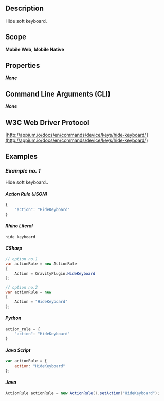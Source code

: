 ## Description
Hide soft keyboard.

## Scope
**Mobile Web**, **Mobile Native**

## Properties
_**None**_

## Command Line Arguments (CLI)
_**None**_

## W3C Web Driver Protocol
[http://appium.io/docs/en/commands/device/keys/hide-keyboard/](http://appium.io/docs/en/commands/device/keys/hide-keyboard/)

## Examples
### _Example no. 1_
Hide soft keyboard..

#### _Action Rule (JSON)_
```js
{
    "action": "HideKeyboard"
}
```

#### _Rhino Literal_
```
hide keyboard
```

#### _CSharp_
```csharp
// option no.1
var actionRule = new ActionRule
{
    Action = GravityPlugin.HideKeyboard
};

// option no.2
var actionRule = new
{
    Action = "HideKeyboard"
};
```

#### _Python_
```python
action_rule = {
    "action": "HideKeyboard"
}
```

#### _Java Script_
```js
var actionRule = {
    action: "HideKeyboard"
};
```

#### _Java_
```java
ActionRule actionRule = new ActionRule().setAction("HideKeyboard");
```